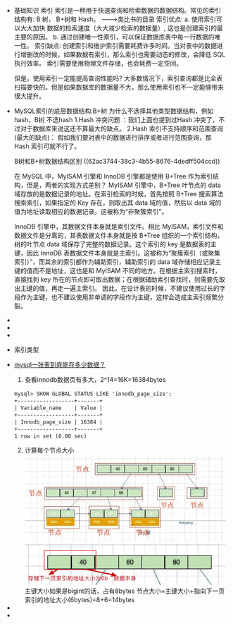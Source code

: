 - 基础知识
  索引
  索引是一种用于快速查询和检索数据的数据结构。常见的索引结构有: B 树， B+树和 Hash。
  --->类比书的目录
  索引优点:
  a. 使用索引可以大大加快 数据的检索速度（大大减少检索的数据量）, 这也是创建索引的最主要的原因。
  b. 通过创建唯一性索引，可以保证数据库表中每一行数据的唯一性。
  索引缺点:
  创建索引和维护索引需要耗费许多时间。当对表中的数据进行增删改的时候，如果数据有索引，那么索引也需要动态的修改，会降低 SQL 执行效率。
  索引需要使用物理文件存储，也会耗费一定空间。
  
  但是，使用索引一定能提高查询性能吗?
  大多数情况下，索引查询都是比全表扫描要快的。但是如果数据库的数据量不大，那么使用索引也不一定能够带来很大提升。
- MySQL索引的底层数据结构:B+树
  为什么不选择其他类型数据结构，例如hash，B树
  不选hash
  1.Hash 冲突问题 ：我们上面也提到过Hash 冲突了，不过对于数据库来说这还不算最大的缺点。
  2.Hash 索引不支持顺序和范围查询(最大的缺点)： 假如我们要对表中的数据进行排序或者进行范围查询，那 Hash 索引可就不行了。
  
  B树和B+树数据结构区别
  ((62ac3744-38c3-4b55-8676-4dedff504ccd))
  
  在 MySQL 中，MyISAM 引擎和 InnoDB 引擎都是使用 B+Tree 作为索引结构，但是，两者的实现方式差别？
  MyISAM 引擎中，B+Tree 叶节点的 data 域存放的是数据记录的地址。在索引检索的时候，首先按照 B+Tree 搜索算法搜索索引，如果指定的 Key 存在，则取出其 data 域的值，然后以 data 域的值为地址读取相应的数据记录。这被称为“非聚簇索引”。
  
  InnoDB 引擎中，其数据文件本身就是索引文件。相比 MyISAM，索引文件和数据文件是分离的，其表数据文件本身就是按 B+Tree 组织的一个索引结构，树的叶节点 data 域保存了完整的数据记录。这个索引的 key 是数据表的主键，因此 InnoDB 表数据文件本身就是主索引。这被称为“聚簇索引（或聚集索引）”，而其余的索引都作为辅助索引，辅助索引的 data 域存储相应记录主键的值而不是地址，这也是和 MyISAM 不同的地方。在根据主索引搜索时，直接找到 key 所在的节点即可取出数据；在根据辅助索引查找时，则需要先取出主键的值，再走一遍主索引。 因此，在设计表的时候，不建议使用过长的字段作为主键，也不建议使用非单调的字段作为主键，这样会造成主索引频繁分裂。
-
-
-
- 索引类型
- [mysql一张表到底能存多少数据？](https://segmentfault.com/a/1190000039239998)
  1. 查看innodb数据页有多大，2^14=16K=16384bytes
  ```
  mysql> SHOW GLOBAL STATUS LIKE 'innodb_page_size';
  +------------------+-------+
  | Variable_name    | Value |
  +------------------+-------+
  | Innodb_page_size | 16384 |
  +------------------+-------+
  1 row in set (0.00 sec)
  ```
  2. 计算每个节点大小
  ![image.png](../assets/image_1655467470670_0.png)
  ![image.png](../assets/image_1655467551735_0.png) 
  主键大小如果是bigint的话，占有8bytes
  节点大小=主键大小+指向下一页索引的地址大小(6bytes)=8+6=14bytes
-
-